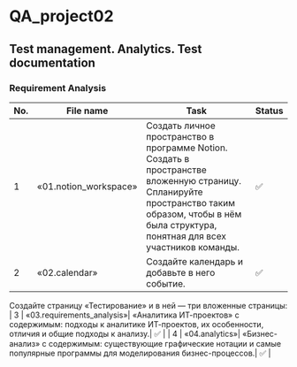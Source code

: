 # QA_project02
Test management. Analytics. Test documentation
 ---
 <h3 id="requirement-analysis" >Requirement Analysis</h3>
 
 | No. | File name              | Task                                                                         | Status |
 | --- | -----------------------| ---------------------------------------------------------------------------- | ------ |
 | 1   | «01.notion_workspace»  |Создать личное пространство в программе Notion. Создать в пространстве вложенную страницу. Спланируйте пространство таким образом, чтобы в нём была структура, понятная для всех участников команды. | ✅     |
 | 2   | «02.calendar»          | Создайте календарь и добавьте в него событие.   | ✅     |
Создайте страницу «Тестирование» и в ней — три вложенные страницы: 
 | 3   | «03.requirements_analysis»| «Аналитика ИТ-проектов» с содержимым: подходы к аналитике ИТ-проектов, их особенности, отличия и общие подходы к анализу.| ✅     |
 | 4   | «04.analytics»| «Бизнес-анализ» с содержимым: существующие графические нотации и самые популярные программы для моделирования бизнес-процессов.| ✅     |
